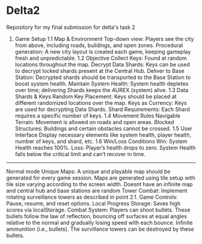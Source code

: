 # Delta2
Repository for my final submission for delta's task 2
1. Game Setup
1.1 Map & Environment
Top-down view: Players see the city from above, including roads, buildings, and open zones.
Procedural generation: A new city layout is created each game, keeping gameplay fresh and unpredictable.
1.2 Objective
Collect Keys: Found at random locations throughout the map.
Decrypt Data Shards: Keys can be used to decrypt locked shards present at the Central Hub.
Deliver to Base Station: Decrypted shards should be transported to the Base Station to boost system health.
Maintain System Health: System health depletes over time; delivering Shards keeps the AUREX (system) alive.
1.3 Data Shards & Keys
Random Key Placement: Keys should be placed at different randomized locations over the map.
Keys as Currency: Keys are used for decrypting Data Shards.
Shard Requirements: Each Shard requires a specific number of keys.
1.4 Movement Rules
Navigable Terrain: Movement is allowed on roads and open areas.
Blocked Structures: Buildings and certain obstacles cannot be crossed.
1.5 User Interface
Display necessary elements like system health, player health, number of keys, and shard, etc.
1.6 Win/Loss Conditions
Win: System Health reaches 100%.
Loss:
Player’s health drops to zero.
System Health falls below the critical limit and can't recover in time.
__________________________________________________________________________________________________________________________________________________________
Normal mode 
Unique Maps: A unique and playable map should be generated for every game session.
Maps are generated using tile setup with tile size varying according to the screen width. Doesnt have an infinite map and central hub and base stations are random
Tower Combat: Implement rotating surveillance towers as described in point 2.1.
Game Controls: Pause, resume, and reset options.
Local Progress Storage: Saves high scores via localStorage.
Combat System:
Players can shoot bullets.
These bullets follow the law of reflection, bouncing off surfaces at equal angles relative to the normal and gradually losing speed with each bounce.
Infinite ammunition (i.e., bullets).
The survillance towers can be destroyed by these bullets.
